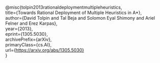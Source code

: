 @misc{tolpin2013rationaldeploymentmultipleheuristics,  
    title={Towards Rational Deployment of Multiple Heuristics in A*},  
    author={David Tolpin and Tal Beja and Solomon Eyal Shimony and Ariel Felner and Erez Karpas},  
    year={2013},  
    eprint={1305.5030},  
    archivePrefix={arXiv},  
    primaryClass={cs.AI},  
    url={https://arxiv.org/abs/1305.5030}  
}
